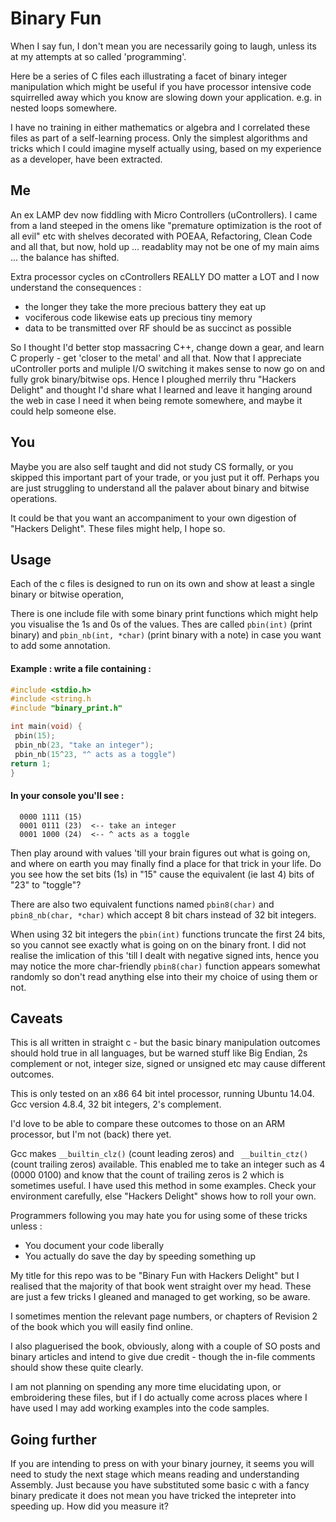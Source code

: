 # Binary Fun

When I say fun, I don't mean you are necessarily going to laugh, unless its at my attempts at so called 'programming'.

Here be a series of C files each illustrating a facet of binary integer manipulation which might be useful if you have processor intensive code squirrelled away which you know are slowing down your application. e.g. in nested loops somewhere. 

I have no training in either mathematics or algebra and I correlated these files as part of a self-learning process. Only the simplest algorithms and tricks which I could imagine myself actually using, based on my experience as a developer, have been extracted.

## Me

An ex LAMP dev now fiddling with Micro Controllers (uControllers). I came from a land steeped in the omens like "premature optimization is the root of all evil" etc with shelves decorated with POEAA, Refactoring, Clean Code and all that, but now, hold up ... readablity may not be one of my main aims ... the balance has shifted.

Extra processor cycles on cControllers REALLY DO matter a LOT and I now understand the consequences :

* the longer they take the more precious battery they eat up 
* vociferous code likewise eats up precious tiny memory
* data to be transmitted over RF should be as succinct as possible

So I thought I'd better stop massacring C++, change down a gear, and learn C properly - get 'closer to the metal' and all that. Now that I appreciate uController ports and muliple I/O switching it makes sense to now go on and fully grok binary/bitwise ops.  Hence I ploughed merrily thru "Hackers Delight" and thought I'd share what I learned and leave it hanging around the web in case I need it when being remote somewhere, and maybe it could help someone else.

## You

Maybe you are also self taught and did not study CS formally, or you skipped this important part of your trade, or you just put it off. Perhaps you are just struggling to understand all the palaver about binary and bitwise operations. 

It could be that you want an accompaniment to your own digestion of "Hackers Delight". These files might help, I hope so.

## Usage

Each of the c files is designed to run on its own and show at least a single binary or bitwise operation, 

There is one include file with some binary print functions which might help you visualise the 1s and 0s of the values.
Thes are called `pbin(int)` (print binary) and `pbin_nb(int, *char)` (print binary with a note) in case you want to add some annotation.

#### Example : write a file containing  :

```c 
#include <stdio.h>
#include <string.h
#include "binary_print.h" 

int main(void) {
 pbin(15);
 pbin_nb(23, "take an integer");
 pbin_nb(15^23, "^ acts as a toggle")
return 1;
}
```

#### In your console you'll see :

```console 
  0000 1111	(15)
  0001 0111	(23)  <-- take an integer
  0001 1000	(24)  <-- ^ acts as a toggle
```
Then play around with values 'till your brain figures out what is going on, and where on earth you may finally find a place for that trick in your life. Do you see how the set bits (1s) in "15" cause the equivalent (ie last 4) bits of "23" to "toggle"?

There are also two equivalent functions named `pbin8(char)` and `pbin8_nb(char, *char)` which accept 8 bit chars instead of 32 bit integers.

When using 32 bit integers the `pbin(int)` functions truncate the first 24 bits, so you cannot see exactly what is going on on the binary front. I did not realise the imlication of this 'till I dealt with negative signed ints, hence you may notice the more char-friendly `pbin8(char)` function appears somewhat randomly so don't read anything else into their my choice of using them or not. 

## Caveats

This is all written in straight c - but the basic binary manipulation outcomes should hold true in all languages, but be warned stuff like Big Endian, 2s complement or not, integer size, signed or unsigned etc may cause different outcomes.

This is only tested on an x86 64 bit intel processor, running Ubuntu 14.04. Gcc version 4.8.4, 32 bit integers, 2's complement.

I'd love to be able to compare these outcomes to those on an ARM processor, but I'm not (back) there yet.

Gcc makes `__builtin_clz()` (count leading zeros) and ` __builtin_ctz()` (count trailing zeros) available. This enabled me to take an integer such as 4 (0000 0100) and know that the count of trailing zeros is 2 which is sometimes useful. I have used this method in some examples. Check your environment carefully, else "Hackers Delight" shows how to roll your own.

Programmers following you may hate you for using some of these tricks unless :

* You document your code liberally
* You actually do save the day by speeding something up

My title for this repo was to be "Binary Fun with Hackers Delight" but I realised that the majority of that book went straight over my head. These are just a few tricks I gleaned and managed to get working, so be aware.

I sometimes mention the relevant page numbers, or chapters of Revision 2 of the book which you will easily find online. 

I also plaguerised the book, obviously, along with a couple of SO posts and binary articles and intend to give due credit - though the in-file comments should show these quite clearly.

I am not planning on spending any more time elucidating upon, or embroidering these files, but if I do actually come across places where I have used I may add working examples into the code samples.

## Going further

If you are intending to press on with your binary journey, it seems you will need to study the next stage which means reading and understanding Assembly. Just because you have substituted some basic c with a fancy binary predicate it does not mean you have tricked the intepreter into speeding up. How did you measure it? 
